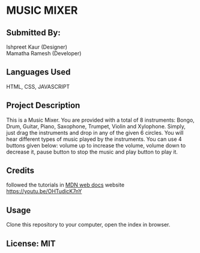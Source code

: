 # MUSIC MIXER

## Submitted By:
Ishpreet Kaur (Designer) <br>
Mamatha Ramesh (Developer)

## Languages Used
HTML, CSS, JAVASCRIPT
## Project Description
This is a Music Mixer. You are provided with a total of 8 instruments: Bongo, Drum, Guitar, Piano, Saxophone, Trumpet, Violin and Xylophone. Simply, just drag the instruments and drop in any of the given 6 circles. You will hear different types of music played by the instruments. You can use 4 buttons given below: volume up to increase the volume, volume down to decrease it, pause button to stop the music and play button to play it.

## Credits
followed the tutorials in [MDN web docs](https://developer.mozilla.org/) website 
https://youtu.be/OHTudicK7nY 

## Usage
Clone this repository to your computer, open the index in browser.

## License: MIT
